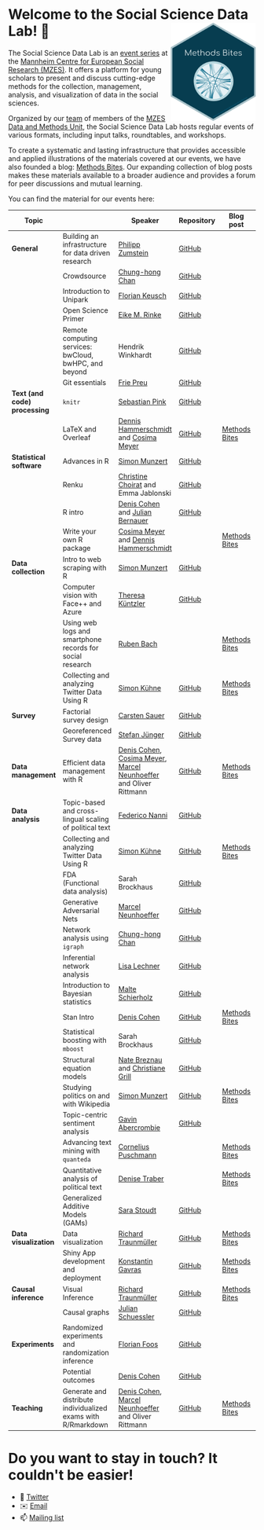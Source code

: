 # Welcome to the Social Science Data Lab! 👋 <img src='DMU-logo.png' align="right" height="200" />

The Social Science Data Lab is an [event series](https://www.mzes.uni-mannheim.de/socialsciencedatalab/page/events) at the [Mannheim Centre for European Social Research (MZES)](https://www.mzes.uni-mannheim.de/d7/en). It offers a platform for young scholars to present and discuss cutting-edge methods for the collection, management, analysis, and visualization of data in the social sciences.

Organized by our [team](https://www.mzes.uni-mannheim.de/socialsciencedatalab/page/team) of members of the [MZES Data and Methods Unit](https://www.mzes.uni-mannheim.de/d7/en/dm-unit), the Social Science Data Lab hosts regular events of various formats, including input talks, roundtables, and workshops.

To create a systematic and lasting infrastructure that provides accessible and applied illustrations of the materials covered at our events, we have also founded  a blog: [Methods Bites](https://www.mzes.uni-mannheim.de/socialsciencedatalab/). Our expanding collection of blog posts makes these materials available to a broader audience and provides a forum for peer discussions and mutual learning.

You can find the material for our events here:

| Topic                      |                                                              | Speaker | Repository | Blog post | Recording |
|----------------------------|---------------------------------------------------------------|------------|------------|-----------|-----------|
| **General**                    | Building an infrastructure for data driven research       | [Philipp Zumstein](https://www.bib.uni-mannheim.de/philipp-zumstein/) |   [GitHub](https://github.com/SocialScienceDataLab/building-infrastructure-for-data-driven-research)        |           |           |
|                            | Crowdsource                                                   |  [Chung-hong Chan](https://www.mzes.uni-mannheim.de/d7/en/profiles/chung-hong-chan) |    [GitHub](https://github.com/SocialScienceDataLab/Crowdsource)      |           |           |
|                            | Introduction to Unipark                                       |   [Florian Keusch](http://floriankeusch.weebly.com) |  [GitHub](https://github.com/SocialScienceDataLab/Introduction-to-Unipark-)       |           |           |
|                            | Open Science Primer                                           |   [Eike M. Rinke](http://mkw.uni-mannheim.de/prof_dr_hartmut_wessler/dr_eike_rinke/) |  [GitHub](https://github.com/SocialScienceDataLab/Open-Science-Primer)       |           |           |
|                            | Remote computing services: bwCloud, bwHPC, and beyond         | Hendrik Winkhardt |    [GitHub](https://github.com/SocialScienceDataLab/remote-computing-services)       |           |      [YouTube](https://www.youtube.com/watch?v=bFsN4SHdDUk&t=28s)     |
|                            | Git essentials    | [Frie Preu](https://frie.codes)    |     [GitHub](https://github.com/SocialScienceDataLab/git-essentials)       |           |      [YouTube](https://m.youtube.com/watch?v=JS9cwCcf7DY)   |
| **Text (and code) processing** | `knitr`                                                       |[Sebastian Pink](https://www.sowi.uni-mannheim.de/kalter/team/akademische-mitarbeiterinnen-und-mitarbeiter/pink-dr-sebastian/)   |    [GitHub](https://github.com/SocialScienceDataLab/knitr)        |           |           |
|                            | LaTeX and Overleaf                                            | [Dennis Hammerschmidt](https://dennis-hammerschmidt.netlify.com/) and [Cosima Meyer](https://cosimameyer.rbind.io/) |    [GitHub](https://github.com/SocialScienceDataLab/LaTeX-intro)        |       [Methods Bites](https://www.mzes.uni-mannheim.de/socialsciencedatalab/article/latex-intro/)   |           |
| **Statistical software**       | Advances in R                                                 |  [Simon Munzert](https://simonmunzert.github.io/) |    [GitHub](https://github.com/SocialScienceDataLab/advances-in-r)      |           |           |
|                            | Renku                                                         |  [Christine Choirat](https://scholar.harvard.edu/cchoirat) and Emma Jablonski |    [GitHub](https://github.com/SocialScienceDataLab/Renku)      |           |         [YouTube]()  |
|                            | R intro                                                       |  [Denis Cohen](denis-cohen.github.io) and [Julian Bernauer](julianbernauer.github.io) |   [GitHub](https://github.com/SocialScienceDataLab/R_Intro)       |           |           |
|                            | Write your own R package                                                       | [Cosima Meyer](https://cosimameyer.rbind.io/)  and  [Dennis Hammerschmidt](https://dennis-hammerschmidt.netlify.com/) |      |   [Methods Bites](https://www.mzes.uni-mannheim.de/socialsciencedatalab/article/r-package/)        |           |
| **Data collection**            | Intro to web scraping with R                                  |   [Simon Munzert](https://simonmunzert.github.io/) | [GitHub](https://github.com/SocialScienceDataLab/Intro-to-web-scraping-with-R)        |           |           |
|                            | Computer vision with Face++ and Azure                         |   [Theresa Küntzler](https://www.polver.uni-konstanz.de/cdm/people/students/kuentzler/) |     [GitHub](https://github.com/SocialScienceDataLab/computer-vision-with-facepp-and-microsoft-azure)    |         |      [YouTube](https://www.youtube.com/watch?v=vTZKwz8Xs80&t=1s)     |
|                            | Using web logs and smartphone records for social research                                      |  [Ruben Bach](https://ruben-bach.com/) |       |    [Methods Bites](https://www.mzes.uni-mannheim.de/socialsciencedatalab/article/using-web-logs/)       |   |     | [YouTube](https://www.youtube.com/watch?v=SpoXEEdsNfE)
|                            | Collecting and analyzing Twitter Data Using R                                |    [Simon Kühne](http://simon-kuehne.de/) |  [GitHub](https://github.com/SocialScienceDataLab/Twitter)        |      [Methods Bites](https://www.mzes.uni-mannheim.de/socialsciencedatalab/article/collecting-and-analyzing-twitter-using-r/)     |           |
| **Survey**                     | Factorial survey design                                       | [Carsten Sauer](https://scholar.google.com/citations?user=FPtXA1sAAAAJ&hl=en) |     [GitHub](https://github.com/SocialScienceDataLab/factorial-surveys)        |           |           |
|                            | Georeferenced Survey data                                     |  [Stefan Jünger](http://stefanjuenger.github.io/) |       [GitHub](https://github.com/SocialScienceDataLab/MZES_SSDL_Georeferenced_Survey_Data)     |           |     [YouTube](https://www.youtube.com/watch?v=HWG_Cm8-6Dg)      |
| **Data management**            | Efficient data management with R                              |  [Denis Cohen](https://denis-cohen.github.io/), [Cosima Meyer](https://cosimameyer.rbind.io/), [Marcel Neunhoeffer](https://www.marcel-neunhoeffer.com/) and Oliver Rittmann |   [GitHub](https://github.com/SocialScienceDataLab/efficient-data-r)         |    [Methods Bites](https://www.mzes.uni-mannheim.de/socialsciencedatalab/article/efficient-data-r/)       |           |
| **Data analysis**              | Topic-based and cross-lingual scaling of political text       |   [Federico Nanni](https://federiconanni.com) |  [GitHub](https://github.com/SocialScienceDataLab/Topic-based-and-Cross-lingual-Scaling-of-Political-Text)         |           |           |
|                            | Collecting and analyzing Twitter Data Using R                                |    [Simon Kühne](http://simon-kuehne.de/) |  [GitHub](https://github.com/SocialScienceDataLab/Twitter)        |      [Methods Bites](https://www.mzes.uni-mannheim.de/socialsciencedatalab/article/collecting-and-analyzing-twitter-using-r/)     |           |
|                            | FDA (Functional data analysis)                                |    Sarah Brockhaus |  [GitHub](https://github.com/SocialScienceDataLab/intro-fda)        |           |           |
|                            | Generative Adversarial Nets                                     |   [Marcel Neunhoeffer](https://www.marcel-neunhoeffer.com/) |   [GitHub](https://github.com/SocialScienceDataLab/generative-adversarial-nets)       |           |      [YouTube](https://www.youtube.com/watch?v=KVJ1rVW53Wk)     |
|                            | Network analysis using `igraph`                                                        |   [Chung-hong Chan](https://www.mzes.uni-mannheim.de/d7/en/profiles/chung-hong-chan) |   [GitHub](https://github.com/SocialScienceDataLab/mzes_igraph)       |           |           |
|                            | Inferential network analysis                                  |   [Lisa Lechner](http://www.lisalechner.com/) |  [GitHub](https://github.com/SocialScienceDataLab/inferential-network-analysis)        |           |    [YouTube](https://www.youtube.com/watch?v=5zVEoimqnu4&t=23s)       |
|                            | Introduction to Bayesian statistics                           |    [Malte Schierholz](http://www.mzes.uni-mannheim.de/d7/en/profiles/malte-schierholz) |[GitHub](https://github.com/SocialScienceDataLab/intro-bayesian-statistics)         |           |           |
|                            | Stan Intro                                                    |  [Denis Cohen](https://denis-cohen.github.io/) |  [GitHub](https://github.com/SocialScienceDataLab/Stan_Intro)         |       [Methods Bites](https://www.mzes.uni-mannheim.de/socialsciencedatalab/article/applied-bayesian-statistics/)    |           |
|                            | Statistical boosting with `mboost`              |  Sarah Brockhaus |  [GitHub](https://github.com/SocialScienceDataLab/statistical-boosting-with-mboost)         |           |           |
|                            | Structural equation models                                    |  [Nate Breznau](https://sites.google.com/site/nbreznau/) and [Christiane Grill](http://www.christianegrill.net) |  [GitHub](https://github.com/SocialScienceDataLab/SEM)         |           |           |
|                            | Studying politics on and with Wikipedia                       | [Simon Munzert](https://simonmunzert.github.io/) |   [GitHub](https://github.com/SocialScienceDataLab/political-wikipedia-workshop)         |    [Methods Bites](https://www.mzes.uni-mannheim.de/socialsciencedatalab/article/studying-politics-wikipedia/)       |           |
|                            | Topic-centric sentiment analysis                              |  [Gavin Abercrombie](https://personalpages.manchester.ac.uk/postgrad/gavin.abercrombie/) |  [GitHub](https://github.com/SocialScienceDataLab/Sentiment)         |           |           |
|                            | Advancing text mining with `quanteda`                             |    [Cornelius Puschmann](http://cbpuschmann.net) |       |      [Methods Bites](https://www.mzes.uni-mannheim.de/socialsciencedatalab/article/advancing-text-mining/)      |           |
|                            | Quantitative analysis of political text                             |   [Denise Traber](https://denisetraber.net) |        |      [Methods Bites](https://www.mzes.uni-mannheim.de/socialsciencedatalab/article/quantitative-analysis-of-political-text/)      |           |
|                            |Generalized Additive Models (GAMs)                                      |  [Sara Stoudt](https://sastoudt.github.io) |   [GitHub](https://github.com/sastoudt/MZES_GAMs)      |    |       |
| **Data visualization**         | Data visualization                                            |  [Richard Traunmüller](https://www.richardtraunmueller.com/) |     [GitHub](https://github.com/SocialScienceDataLab/Data_Visualization)      |     [Methods Bites](https://www.mzes.uni-mannheim.de/socialsciencedatalab/article/datavis/)      |           |
|                            | Shiny App development and deployment                          |  [Konstantin Gavras](http://konstantin.gavras.de/) |  [GitHub](https://github.com/SocialScienceDataLab/shiny-development-deployment)         |       [Methods Bites](https://www.mzes.uni-mannheim.de/socialsciencedatalab/article/shiny-apps/)    |    [YouTube](https://www.youtube.com/watch?v=QT3WUQu99pM)       |
| **Causal inference**           | Visual Inference                                              |   [Richard Traunmüller](https://www.richardtraunmueller.com/) | [GitHub](https://github.com/SocialScienceDataLab/Visual_Inference)         |        [Methods Bites](https://www.mzes.uni-mannheim.de/socialsciencedatalab/article/visinference/)   |           |
|                            | Causal graphs                                                 | [Julian Schuessler](http://www.julianschuessler.net) |   [GitHub](https://github.com/SocialScienceDataLab/causal-graphs)         |           |        [YouTube](https://www.youtube.com/watch?v=sGRzQbRw2AU)   |
| **Experiments**                | Randomized experiments and randomization inference            |    [Florian Foos](http://www.florianfoos.net) |[GitHub](https://github.com/SocialScienceDataLab/randomization-inference)         |           |           |
|                 | Potential outcomes           | [Denis Cohen](https://denis-cohen.github.io/) |   [GitHub](https://github.com/SocialScienceDataLab/potential-outcomes)         |           |           |
| **Teaching**                   | Generate and distribute individualized exams with R/Rmarkdown | [Denis Cohen](https://denis-cohen.github.io/), [Marcel Neunhoeffer](https://www.marcel-neunhoeffer.com/) and Oliver Rittmann  |   [GitHub](https://github.com/SocialScienceDataLab/indiv-quant-exams)         |    [Methods Bites](https://www.mzes.uni-mannheim.de/socialsciencedatalab/article/indiv-quant-exams/)       |           |


# Do you want to stay in touch? It couldn't be easier!
- 🐥 [Twitter](https://twitter.com/mzes_ssdl)
- ✉️ [Email](ssdl_team@mzes.uni-mannheim.de)
- 📫 [Mailing list](https://mailman.uni-mannheim.de/mailman/listinfo/social_science_data_lab)
